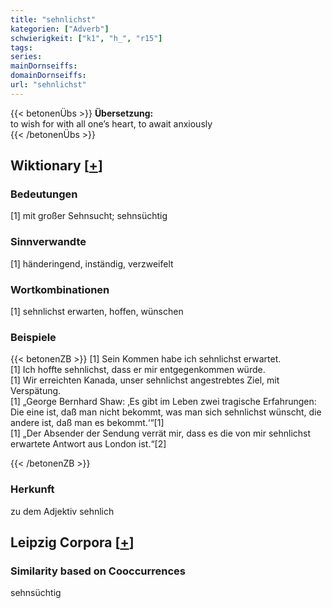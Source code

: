 ```yaml
---
title: "sehnlichst"
kategorien: ["Adverb"]
schwierigkeit: ["k1", "h_", "r15"]
tags:
series:
mainDornseiffs:
domainDornseiffs:
url: "sehnlichst"
---
```


{{< betonenÜbs >}}
**Übersetzung:**  
to wish for with all one’s heart, to await anxiously  
{{< /betonenÜbs >}}

## Wiktionary [[+](https://de.wiktionary.org/wiki/sehnlichst)]

### Bedeutungen
[1] mit großer Sehnsucht; sehnsüchtig  

### Sinnverwandte
[1] händeringend, inständig, verzweifelt  

### Wortkombinationen
[1] sehnlichst erwarten, hoffen, wünschen  

### Beispiele
{{< betonenZB >}}
[1] Sein Kommen habe ich sehnlichst erwartet.  
[1] Ich hoffte sehnlichst, dass er mir entgegenkommen würde.  
[1] Wir erreichten Kanada, unser sehnlichst angestrebtes Ziel, mit Verspätung.  
[1] „George Bernhard Shaw: ‚Es gibt im Leben zwei tragische Erfahrungen: Die eine ist, daß man nicht bekommt, was man sich sehnlichst wünscht, die andere ist, daß man es bekommt.‘“[1]  
[1] „Der Absender der Sendung verrät mir, dass es die von mir sehnlichst erwartete Antwort aus London ist.“[2]  

{{< /betonenZB >}}
### Herkunft
zu dem Adjektiv sehnlich  


## Leipzig Corpora [[+](https://corpora.uni-leipzig.de/en/res?word=sehnlichst&corpusId=deu_newscrawl-public_2018)]


### Similarity based on Cooccurrences
sehnsüchtig

